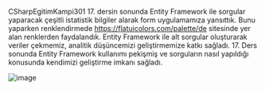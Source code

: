 CSharpEgitimKampi301 17. dersin sonunda Entity Framework ile sorgular yaparacak çeşitli istatistik bilgiler alarak form uygulamamıza yansıttık. Bunu yaparken renklendirmede https://flatuicolors.com/palette/de sitesinde yer alan renklerden faydalandık. Entity Framework ile alt sorgular oluşturarak veriler çekmemiz, analitik düşüncemizi geliştirmemize katkı sağladı. 17. Ders sonunda Entity Framework kullanımı pekişmiş ve sorguların nasıl yapıldığı konusunda kendimizi geliştirme imkanı sağladı.

![image](https://github.com/user-attachments/assets/d5f84209-2a04-4767-a345-d0e5f51e3792)
